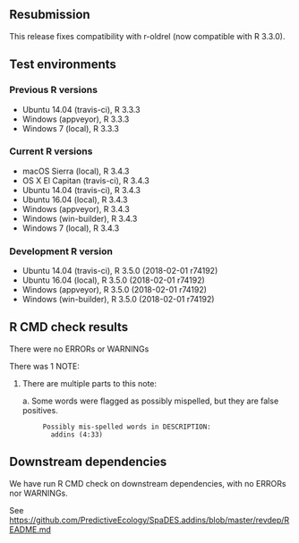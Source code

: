 ## Resubmission

This release fixes compatibility with r-oldrel (now compatible with R 3.3.0).

## Test environments

### Previous R versions
* Ubuntu 14.04        (travis-ci), R 3.3.3
* Windows              (appveyor), R 3.3.3
* Windows 7               (local), R 3.3.3

### Current R versions
* macOS Sierra         (local), R 3.4.3
* OS X El Capitan  (travis-ci), R 3.4.3
* Ubuntu 14.04     (travis-ci), R 3.4.3
* Ubuntu 16.04         (local), R 3.4.3
* Windows           (appveyor), R 3.4.3
* Windows        (win-builder), R 3.4.3
* Windows 7            (local), R 3.4.3

### Development R version
* Ubuntu 14.04     (travis-ci), R 3.5.0 (2018-02-01 r74192)
* Ubuntu 16.04         (local), R 3.5.0 (2018-02-01 r74192)
* Windows           (appveyor), R 3.5.0 (2018-02-01 r74192)
* Windows        (win-builder), R 3.5.0 (2018-02-01 r74192)

## R CMD check results

There were no ERRORs or WARNINGs

There was 1 NOTE:

1. There are multiple parts to this note:

    a. Some words were flagged as possibly mispelled, but they are false positives.
     
            Possibly mis-spelled words in DESCRIPTION: 
              addins (4:33)

## Downstream dependencies

We have run R CMD check on downstream dependencies, with no ERRORs nor WARNINGs.

See https://github.com/PredictiveEcology/SpaDES.addins/blob/master/revdep/README.md
